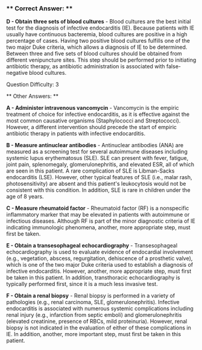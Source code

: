 ### ** Correct Answer: **

**D - Obtain three sets of blood cultures** - Blood cultures are the best initial test for the diagnosis of infective endocarditis (IE). Because patients with IE usually have continuous bacteremia, blood cultures are positive in a high percentage of cases. Having two positive blood cultures fulfills one of the two major Duke criteria, which allows a diagnosis of IE to be determined. Between three and five sets of blood cultures should be obtained from different venipuncture sites. This step should be performed prior to initiating antibiotic therapy, as antibiotic administration is associated with false-negative blood cultures.

Question Difficulty: 3

** Other Answers: **

**A - Administer intravenous vancomycin** - Vancomycin is the empiric treatment of choice for infective endocarditis, as it is effective against the most common causative organisms (Staphylococci and Streptococci). However, a different intervention should precede the start of empiric antibiotic therapy in patients with infective endocarditis.

**B - Measure antinuclear antibodies** - Antinuclear antibodies (ANA) are measured as a screening test for several autoimmune diseases including systemic lupus erythematosus (SLE). SLE can present with fever, fatigue, joint pain, splenomegaly, glomerulonephritis, and elevated ESR, all of which are seen in this patient. A rare complication of SLE is Libman-Sacks endocarditis (LSE). However, other typical features of SLE (i.e., malar rash, photosensitivity) are absent and this patient's leukocytosis would not be consistent with this condition. In addition, SLE is rare in children under the age of 8 years.

**C - Measure rheumatoid factor** - Rheumatoid factor (RF) is a nonspecific inflammatory marker that may be elevated in patients with autoimmune or infectious diseases. Although RF is part of the minor diagnostic criteria of IE indicating immunologic phenomena, another, more appropriate step, must first be taken.

**E - Obtain a transesophageal echocardiography** - Transesophageal echocardiography is used to evaluate evidence of endocardial involvement (e.g., vegetation, abscess, regurgitation, dehiscence of a prosthetic valve), which is one of the two major Duke criteria used to establish a diagnosis of infective endocarditis. However, another, more appropriate step, must first be taken in this patient. In addition, transthoracic echocardiography is typically performed first, since it is a much less invasive test.

**F - Obtain a renal biopsy** - Renal biopsy is performed in a variety of pathologies (e.g., renal carcinoma, SLE, glomerulonephritis). Infective endocarditis is associated with numerous systemic complications including renal injury (e.g., infarction from septic emboli) and glomerulonephritis (elevated creatinine, presence of RBCs, mild proteinuria). However, renal biopsy is not indicated in the evaluation of either of these complications in IE. In addition, another, more important step, must first be taken in this patient.


